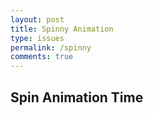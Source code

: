 ```yaml
---
layout: post
title: Spinny Animation
type: issues
permalink: /spinny
comments: true
---
```


## Spin Animation Time


<div class="multicolor"></div>
<div class="coolSpinnyStuff"></div>
